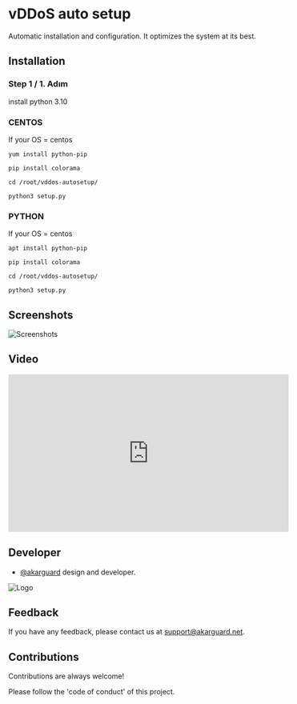 # vDDoS auto setup

Automatic installation and configuration. It optimizes the system at its best.

## Installation

### Step 1 / 1. Adım

install python 3.10

### CENTOS
If your OS = centos
```
yum install python-pip
```

```
pip install colorama
```

```
cd /root/vddos-autosetup/
```

```
python3 setup.py
```

### PYTHON
If your OS = centos
```
apt install python-pip
```

```
pip install colorama
```

```
cd /root/vddos-autosetup/
```

```
python3 setup.py
```
## Screenshots

![Screenshots](https://cdn.discordapp.com/attachments/1060972499996790844/1061005011015970836/image.png)

## Video

<iframe src="https://streamable.com/e/ay14ah" width="560" height="315" frameborder="0" allowfullscreen></iframe>

## Developer

- [@akarguard](https://www.github.com/akarguard) design and developer.

  
![Logo](https://media.discordapp.net/attachments/1031646083539021847/1037499672610222130/hero-logo.png)

    
## Feedback

If you have any feedback, please contact us at support@akarguard.net.
  
## Contributions

Contributions are always welcome!

Please follow the 'code of conduct' of this project.

  
